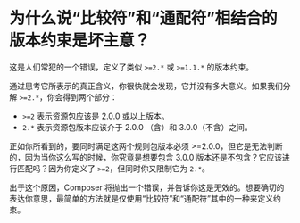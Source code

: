 # 为什么说“比较符”和“通配符”相结合的版本约束是坏主意？

这是人们常犯的一个错误，定义了类似 `>=2.*` 或 `>=1.1.*` 的版本约束。

通过思考它所表示的真正含义，你很快就会发现，它并没有多大意义。如果我们分解 `>=2.*`，你会得到两个部分：

*   `>=2` 表示资源包应该是 2.0.0 或以上版本。
*   `2.*` 表示资源包版本应该介于 2.0.0 （含）和 3.0.0（不含）之间。

正如你所看到的，要同时满足这两个规则包版本必须 >=2.0.0，但它是无法判断的，因为当你这么写的时候，你究竟是想要包含 3.0.0 版本还是不包含？它应该进行匹配吗？因为你定义了 `>=2`，但同时你又限制它为 `2.*`。

出于这个原因，Composer 将抛出一个错误，并告诉你这是无效的。想要确切的表达你意思，最简单的方法就是仅使用“比较符”和“通配符”其中的一种来定义约束。